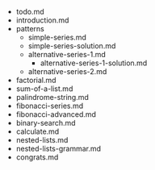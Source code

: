 - todo.md
- introduction.md
- patterns
    - simple-series.md
    - simple-series-solution.md
    - alternative-series-1.md
        - alternative-series-1-solution.md
    - alternative-series-2.md
- factorial.md
- sum-of-a-list.md
- palindrome-string.md
- fibonacci-series.md
- fibonacci-advanced.md
- binary-search.md
- calculate.md
- nested-lists.md
- nested-lists-grammar.md
- congrats.md
